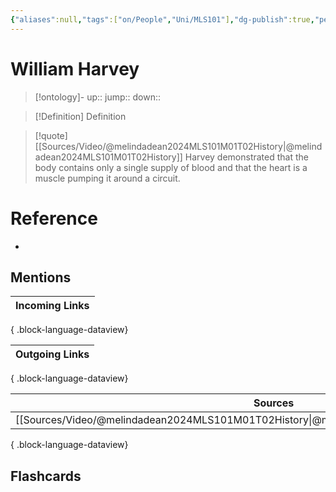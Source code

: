 ```yaml
---
{"aliases":null,"tags":["on/People","Uni/MLS101"],"dg-publish":true,"permalink":"/cards/william-harvey/","dgPassFrontmatter":true}
---
```


# William Harvey

> [!ontology]-
> up:: 
> jump:: 
> down:: 

> [!Definition] Definition
> 

> [!quote] [[Sources/Video/@melindadean2024MLS101M01T02History\|@melindadean2024MLS101M01T02History]]
> Harvey demonstrated that the body contains only a single supply of blood and that the heart is a muscle pumping it around a circuit.

# Reference
- 

## Mentions
| Incoming Links |
| -------------- |

{ .block-language-dataview}

| Outgoing Links |
| -------------- |

{ .block-language-dataview}

| Sources                                                                                       |
| --------------------------------------------------------------------------------------------- |
| [[Sources/Video/@melindadean2024MLS101M01T02History\|@melindadean2024MLS101M01T02History]] |

{ .block-language-dataview}

## Flashcards 
